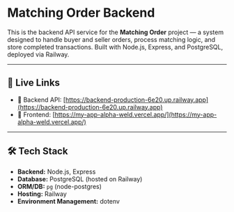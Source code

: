 # Matching Order Backend

This is the backend API service for the **Matching Order** project — a system designed to handle buyer and seller orders, process matching logic, and store completed transactions. Built with Node.js, Express, and PostgreSQL, deployed via Railway.

---

## 🔗 Live Links

- 🚀 Backend API: [https://backend-production-6e20.up.railway.app](https://backend-production-6e20.up.railway.app)
- 🎨 Frontend: [https://my-app-alpha-weld.vercel.app/](https://my-app-alpha-weld.vercel.app/)

---

## 🛠 Tech Stack

- **Backend:** Node.js, Express
- **Database:** PostgreSQL (hosted on Railway)
- **ORM/DB:** `pg` (node-postgres)
- **Hosting:** Railway
- **Environment Management:** dotenv
